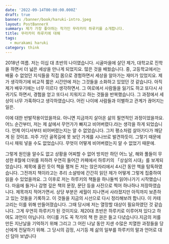 ```yaml
---
date: '2022-09-14T00:00:00.000Z'
draft: true
banner: /banner/book/haruki-intro.jpeg
layout: PostBannerX
summary: 제가 가장 좋아하는 작가인 무라카미 하루키를 소개합니다.
title: 무라카미 하루키에 대해
tags:
  - murakami haruki
category: think
---
```


2018년 여름. 저는 이십 대 초반의 나이였습니다. 시골마을에 살던 제가, 대학교로 진학을 하면서 더 넓은 세상을 만나게 되었지요. 많은 것을 배웠습니다. 중, 고등학교에서는 배울 수 없었던 지식들을 직접 몸으로 경험하면서 세상을 알아가는 재미가 있었지요. 제가 생각하기에 비교적 짧은 시간안에 저는 그것들을 소화하고 있었던 것 같습니다. 아직 제가 배우기에는 너무 이르다 생각하면서. 그 여로에서 사람들을 잃기도 하고 또다시 사귀기도 하면서, 경험을 얻고 또다시 지워지고 하는 것들을 반복했습니다. 그 과정에서 세상이 너무 가혹하다고 생각하였습니다. 어린 나이에 사람들과 이별하고 관계가 끊어지는 일은.

이에 대한 반발작용이었을까요. 아니면 지금까지 살아온 삶의 필연적인 과정이었을까요. 어느 순간부터, 저는 제 삶에서 무언가가 빠지고 비어버렸다.라는 생각을 하게 되었습니다. 언제 어디서부터 비어버렸는지는 알 수 없었습니다. 그저 평소처럼 살아가다가 깨닫게 된 것이죠. 자주 가던 골목길에 못 보던 가게를 시나브로 발견하듯이. 그렇기 때문에 다시 채워 넣을 수도 없었습니다. 무엇이 어떻게 비어버렸는지 알 수 없었기 때문에.

그렇게 원인을 알수도 없고 상황을 어찌할 수 없어 방치만 하던 어느 날, 해와 풀들이 무성한 8월에 더위를 피하려 우연히 들어간 카페에서 하루키의 「상실의 시대」를 보게되었습니다. 제목에 홀린 듯이 책을 펼쳐 든 저는 앉은자리에서 4시간 동안 책을 탐독하였습니다. 그전까지 책이라고는 추리 소설밖에 간간히 읽던 제가 어떻게 그렇게 집중하여 읽을 수 있었을까요. 그 이후로 저는 하루키의 책들을 하나둘씩 읽어나가기 시작했습니다. 마음에 들거나 감명 깊은 책의 문장, 문단 등을 사진으로 찍어 하나하나 저장하였습니다. 제목까지 적어가면서. 상당 부분은 세월이 지나면서 사라졌지만 아직까지 보존하고 있는 것들을 기록하고. 이 것들을 지금의 시선으로 다시 정리해보려 합니다. 이 카테고리는 이를 위해 만들어졌습니다. 그때 당시에 저는 열망할 대상이 필요하였던 것 같습니다. 그게 우연히 하루키가 된 것이지요. 제20대 초반은 하루키로 이루어져 있다고 하여도 과언이 아닙니다. 어디를 가도 꼭 작가의 책 한 권은 들고 다녔습니다.지금의 저를 만든 지난날을 기억하기 위해 그리고 그 어린 나날 동안 지샌 수많은 치열한 과정들을 당신에게 전달하기 위해. 그 당시의 감정, 시기등 제 삶의 일부를 하루키의 말과 언어로 대신 담아 보냅니다